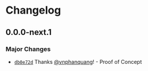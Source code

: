 # Changelog

## 0.0.0-next.1

### Major Changes

- [`db0e72d`](https://github.com/vnphanquang/svelte-put/commit/db0e72da07e76e3ad72d8ffc8df2a65532151495) Thanks [@vnphanquang](https://github.com/vnphanquang)! - Proof of Concept
